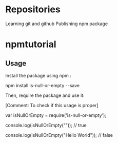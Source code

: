 # Repositories
Learning git and github
Publishing npm package

# npmtutorial



<Description of what the package does>







## Usage



Install the package using npm :

 npm install is-null-or-empty --save







Then, require the package and use it:

 [Comment: To check if this usage is proper]

 var isNullOrEmpty = require('is-null-or-empty');



 console.log(isNullOrEmpty("")); // true



 console.log(isNullOrEmpty("Hello World")); // false